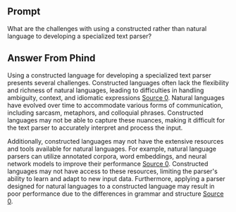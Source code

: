 ## Prompt
What are the challenges with using a constructed rather than natural language to developing a specialized text parser?

## Answer From Phind
Using a constructed language for developing a specialized text parser presents several challenges. Constructed languages often lack the flexibility and richness of natural languages, leading to difficulties in handling ambiguity, context, and idiomatic expressions [Source 0](https://devopedia.org/natural-language-parsing). Natural languages have evolved over time to accommodate various forms of communication, including sarcasm, metaphors, and colloquial phrases. Constructed languages may not be able to capture these nuances, making it difficult for the text parser to accurately interpret and process the input.

Additionally, constructed languages may not have the extensive resources and tools available for natural languages. For example, natural language parsers can utilize annotated corpora, word embeddings, and neural network models to improve their performance [Source 0](https://devopedia.org/natural-language-parsing). Constructed languages may not have access to these resources, limiting the parser's ability to learn and adapt to new input data. Furthermore, applying a parser designed for natural languages to a constructed language may result in poor performance due to the differences in grammar and structure [Source 0](https://devopedia.org/natural-language-parsing).
